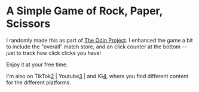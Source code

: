 # A Simple Game of Rock, Paper, Scissors

I randomly made this as part of [The Odin Project][1]. I enhanced the game a bit to include the "overall" match store, and an click counter at the bottom -- just to track how click clicks you have!

Enjoy it at your free time.

I'm also on TikTok[2] | Youtube[3] | and IG[4], where you find different content for the different platforms.

[1]: https://www.theodinproject.com
[2]: https://www.tiktok.com/@victoroyedeji
[3]: https://www.youtube.com/channel/UCN1XvsGxqWXaGca2H45sIIw
[4]: https://www.instagram.com/itsvictoroyedeji/